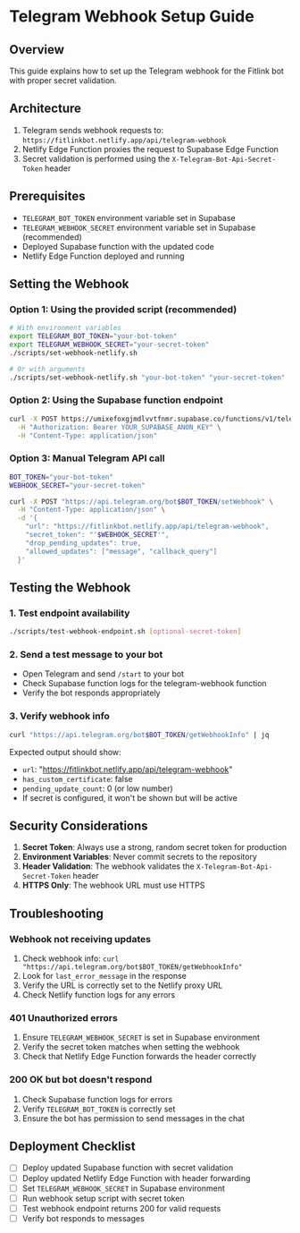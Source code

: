 # Telegram Webhook Setup Guide

## Overview
This guide explains how to set up the Telegram webhook for the Fitlink bot with proper secret validation.

## Architecture
1. Telegram sends webhook requests to: `https://fitlinkbot.netlify.app/api/telegram-webhook`
2. Netlify Edge Function proxies the request to Supabase Edge Function
3. Secret validation is performed using the `X-Telegram-Bot-Api-Secret-Token` header

## Prerequisites
- `TELEGRAM_BOT_TOKEN` environment variable set in Supabase
- `TELEGRAM_WEBHOOK_SECRET` environment variable set in Supabase (recommended)
- Deployed Supabase function with the updated code
- Netlify Edge Function deployed and running

## Setting the Webhook

### Option 1: Using the provided script (recommended)
```bash
# With environment variables
export TELEGRAM_BOT_TOKEN="your-bot-token"
export TELEGRAM_WEBHOOK_SECRET="your-secret-token"
./scripts/set-webhook-netlify.sh

# Or with arguments
./scripts/set-webhook-netlify.sh "your-bot-token" "your-secret-token"
```

### Option 2: Using the Supabase function endpoint
```bash
curl -X POST https://umixefoxgjmdlvvtfnmr.supabase.co/functions/v1/telegram-webhook/set-webhook \
  -H "Authorization: Bearer YOUR_SUPABASE_ANON_KEY" \
  -H "Content-Type: application/json"
```

### Option 3: Manual Telegram API call
```bash
BOT_TOKEN="your-bot-token"
WEBHOOK_SECRET="your-secret-token"

curl -X POST "https://api.telegram.org/bot$BOT_TOKEN/setWebhook" \
  -H "Content-Type: application/json" \
  -d '{
    "url": "https://fitlinkbot.netlify.app/api/telegram-webhook",
    "secret_token": "'$WEBHOOK_SECRET'",
    "drop_pending_updates": true,
    "allowed_updates": ["message", "callback_query"]
  }'
```

## Testing the Webhook

### 1. Test endpoint availability
```bash
./scripts/test-webhook-endpoint.sh [optional-secret-token]
```

### 2. Send a test message to your bot
- Open Telegram and send `/start` to your bot
- Check Supabase function logs for the telegram-webhook function
- Verify the bot responds appropriately

### 3. Verify webhook info
```bash
curl "https://api.telegram.org/bot$BOT_TOKEN/getWebhookInfo" | jq
```

Expected output should show:
- `url`: "https://fitlinkbot.netlify.app/api/telegram-webhook"
- `has_custom_certificate`: false
- `pending_update_count`: 0 (or low number)
- If secret is configured, it won't be shown but will be active

## Security Considerations

1. **Secret Token**: Always use a strong, random secret token for production
2. **Environment Variables**: Never commit secrets to the repository
3. **Header Validation**: The webhook validates the `X-Telegram-Bot-Api-Secret-Token` header
4. **HTTPS Only**: The webhook URL must use HTTPS

## Troubleshooting

### Webhook not receiving updates
1. Check webhook info: `curl "https://api.telegram.org/bot$BOT_TOKEN/getWebhookInfo"`
2. Look for `last_error_message` in the response
3. Verify the URL is correctly set to the Netlify proxy URL
4. Check Netlify function logs for any errors

### 401 Unauthorized errors
1. Ensure `TELEGRAM_WEBHOOK_SECRET` is set in Supabase environment
2. Verify the secret token matches when setting the webhook
3. Check that Netlify Edge Function forwards the header correctly

### 200 OK but bot doesn't respond
1. Check Supabase function logs for errors
2. Verify `TELEGRAM_BOT_TOKEN` is correctly set
3. Ensure the bot has permission to send messages in the chat

## Deployment Checklist
- [ ] Deploy updated Supabase function with secret validation
- [ ] Deploy updated Netlify Edge Function with header forwarding
- [ ] Set `TELEGRAM_WEBHOOK_SECRET` in Supabase environment
- [ ] Run webhook setup script with secret token
- [ ] Test webhook endpoint returns 200 for valid requests
- [ ] Verify bot responds to messages